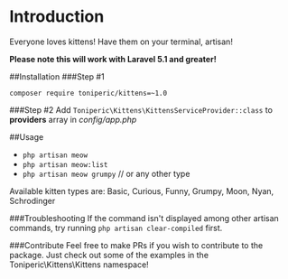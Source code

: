 # Introduction
Everyone loves kittens! Have them on your terminal, artisan!

**Please note this will work with Laravel 5.1 and greater!**

##Installation
###Step #1
```
composer require toniperic/kittens=~1.0
```
###Step #2
Add `Toniperic\Kittens\KittensServiceProvider::class` to **providers** array in *config/app.php*

##Usage
- `php artisan meow`
- `php artisan meow:list`
- `php artisan meow grumpy` // or any other type

Available kitten types are: Basic, Curious, Funny, Grumpy, Moon, Nyan, Schrodinger

###Troubleshooting
If the command isn't displayed among other artisan commands, try running `php artisan clear-compiled` first.

###Contribute
Feel free to make PRs if you wish to contribute to the package. Just check out some of the examples in the Toniperic\Kittens\Kittens namespace!
